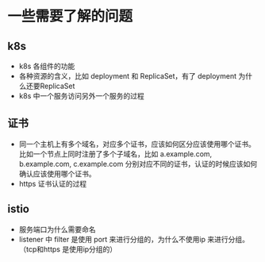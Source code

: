 # 一些需要了解的问题

## k8s

* k8s  各组件的功能
* 各种资源的含义，比如 deployment 和 ReplicaSet，有了 deployment 为什么还要ReplicaSet
* k8s 中一个服务访问另外一个服务的过程

## 证书

* 同一个主机上有多个域名，对应多个证书，应该如何区分应该使用哪个证书。比如一个节点上同时注册了多个子域名，比如 a.example.com, b.example.com, c.example.com 分别对应不同的证书，认证的时候应该如何确认应该使用哪个证书。
* https 证书认证的过程

## istio 

* 服务端口为什么需要命名
* listener 中 filter 是使用 port 来进行分组的，为什么不使用ip 来进行分组。（tcp和https 是使用ip分组的）







